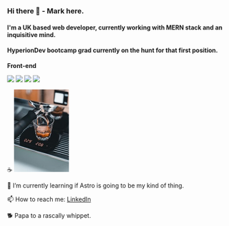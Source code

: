 ### Hi there 👋 - Mark here.

#### I'm a UK based web developer, currently working with MERN stack and an inquisitive mind.
#### HyperionDev bootcamp grad currently on the hunt for that first position.

**Front-end**

<code><img height="30" src="https://raw.githubusercontent.com/dereknguyen269/dereknguyen269/master/images/html.png"></code>
<code><img height="30" src="https://raw.githubusercontent.com/dereknguyen269/dereknguyen269/master/images/css3.png"></code>
<code><img height="30" src="https://raw.githubusercontent.com/dereknguyen269/dereknguyen269/master/images/js.png"></code>
<code><img height="30" src="https://raw.githubusercontent.com/dereknguyen269/dereknguyen269/master/images/reactjs.png"></code>

☕️ 
![Espresso Fan](https://github.com/whippet-code/whippet-code/blob/89f5c05408a50d48fdd7cc2070ad9319508be5ad/pexels-alp-y%C4%B1ld%C4%B1zlar-15138581.jpg)

🌱 I’m currently learning if Astro is going to be my kind of thing. 

📫 How to reach me: [LinkedIn](https://www.linkedin.com/in/mark-ivkovic-68822474/)


🐕 Papa to a rascally whippet. 

<!--
**whippet-code/whippet-code** is a ✨ _special_ ✨ repository because its `README.md` (this file) appears on your GitHub profile.

Here are some ideas to get you started:

- 🔭 I’m currently working on ...
- 🌱 I’m currently learning ...
- 👯 I’m looking to collaborate on ...
- 🤔 I’m looking for help with ...
- 💬 Ask me about ...
- 📫 How to reach me: ...
- 😄 Pronouns: ...
- ⚡ Fun fact: ...
-->

